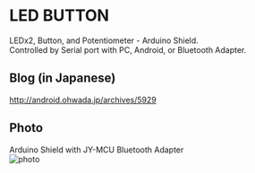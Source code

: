 LED BUTTON
===============
LEDx2, Button, and Potentiometer - Arduino Shield. <br>
Controlled by Serial port with PC, Android, or Bluetooth Adapter. <br>

## Blog (in Japanese)
http://android.ohwada.jp/archives/5929

## Photo
Arduino Shield with JY-MCU Bluetooth Adapter <br>
![photo](https://raw.githubusercontent.com/ohwada/ArduinoShield/master/docs/led_button_1/pcb.png)
